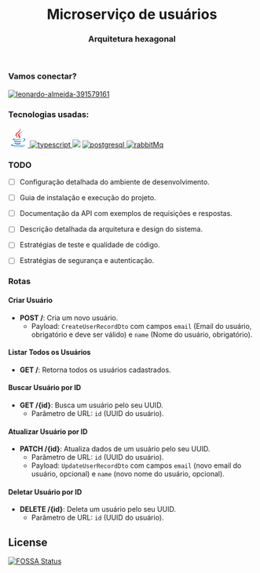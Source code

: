 <h1 align="center">Microserviço de usuários</h1>
<h3 align="center">Arquitetura hexagonal</h3>
<br />

<h3 align="left">Vamos conectar?</h3>
<p align="left">
  <a href="https://linkedin.com/in/leonardo-almeida-391579161" target="_blank">
    <img align="center" src="https://raw.githubusercontent.com/rahuldkjain/github-profile-readme-generator/master/src/images/icons/Social/linked-in-alt.svg" alt="leonardo-almeida-391579161" height="30" width="40" />
  </a>
</p>

### Tecnologias usadas:

<p align="left">
  <a href="https://openjdk.org/projects/jdk/17/" target="_blank">
    <img src="https://raw.githubusercontent.com/devicons/devicon/master/icons/java/java-original.svg" alt="java" width="40" height="40" />
  </a>
  <a href="https://spring.io/projects/spring-boot" target="_blank">
    <img src="https://cdn.jsdelivr.net/gh/devicons/devicon@latest/icons/spring/spring-original.svg" alt="typescript" width="40" height="40" />
  </a>
<a href="https://app.fossa.com/projects/git%2Bgithub.com%2Fleonardoardo%2Fms-user?ref=badge_shield" alt="FOSSA Status"><img src="https://app.fossa.com/api/projects/git%2Bgithub.com%2Fleonardoardo%2Fms-user.svg?type=shield"/></a>
    <a href="https://www.postgresql.org" target="_blank">
    <img src="https://cdn.jsdelivr.net/gh/devicons/devicon@latest/icons/postgresql/postgresql-plain.svg" alt="postgresql" width="40" height="40" />
  </a>
 <a href="https://www.rabbitmq.com/" target="_blank">
    <img src="https://cdn.jsdelivr.net/gh/devicons/devicon@latest/icons/rabbitmq/rabbitmq-original.svg" alt="rabbitMq" width="40" height="40" />
  </a>
</p>

### TODO
- [ ] Configuração detalhada do ambiente de desenvolvimento.
- [ ] Guia de instalação e execução do projeto.
- [ ] Documentação da API com exemplos de requisições e respostas.
- [ ] Descrição detalhada da arquitetura e design do sistema.
- [ ] Estratégias de teste e qualidade de código.
- [ ] Estratégias de segurança e autenticação.


### Rotas

#### Criar Usuário
- **POST /**: Cria um novo usuário.
  - Payload: `CreateUserRecordDto` com campos `email` (Email do usuário, obrigatório e deve ser válido) e `name` (Nome do usuário, obrigatório).

#### Listar Todos os Usuários
- **GET /**: Retorna todos os usuários cadastrados.

#### Buscar Usuário por ID
- **GET /{id}**: Busca um usuário pelo seu UUID.
  - Parâmetro de URL: `id` (UUID do usuário).

#### Atualizar Usuário por ID
- **PATCH /{id}**: Atualiza dados de um usuário pelo seu UUID.
  - Parâmetro de URL: `id` (UUID do usuário).
  - Payload: `UpdateUserRecordDto` com campos `email` (novo email do usuário, opcional) e `name` (novo nome do usuário, opcional).

#### Deletar Usuário por ID
- **DELETE /{id}**: Deleta um usuário pelo seu UUID.
  - Parâmetro de URL: `id` (UUID do usuário).


## License
[![FOSSA Status](https://app.fossa.com/api/projects/git%2Bgithub.com%2Fleonardoardo%2Fms-user.svg?type=large)](https://app.fossa.com/projects/git%2Bgithub.com%2Fleonardoardo%2Fms-user?ref=badge_large)